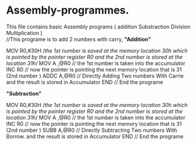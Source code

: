 # Assembly-programmes.
This file contains basic Assembly programs ( addition Substraction Division Multiplication )                                                                                     
  //This programe is to add 2 numbers with carry,
**"Addition"**			                    
  
MOV R0,#30H 	/*the 1st number is saved at the memory location 30h which is pointed by the pointer register R0 
			      	and the 2nd number is stored at the location 31h*/
MOV A ,@R0	// the 1st number  is taken into the accumulator
INC R0		// now the pointer is pointing the next memory location that is 31 (2nd number )
ADDC A,@R0	// Directly Adding Two numbers  With Carrie and the result is stored in Accumulator
END		// End the programe	                                        
  
  

  **"Subtraction"**

MOV R0,#30H 	/*the 1st number is saved at the memory location 30h which is pointed by the pointer register R0 
			      	and the 2nd number is stored at the location 31h*/
MOV A ,@R0	// the 1st number  is taken into the accumulator
INC R0		// now the pointer is pointing the next memory location that is 31 (2nd number )
SUBB A,@R0	// Directly Subtracting Two numbers  With Borrow. and the result is stored in Accumulator
END		// End the programe
  
  
  
  
  
  
